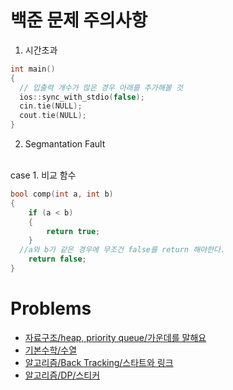 # 백준 문제 주의사항

1. 시간초과
``` cpp
int main()
{
  // 입출력 개수가 많은 경우 아래를 추가해볼 것
  ios::sync_with_stdio(false);
  cin.tie(NULL);
  cout.tie(NULL);
}
```
2. Segmantation Fault
<br>
case 1. 비교 함수

```cpp
bool comp(int a, int b)
{
	if (a < b)
	{
		return true;
	}
  //a와 b가 같은 경우에 무조건 false를 return 해야한다.
	return false;
}
```

# Problems
* [자료구조/heap, priority queue/가운데를 말해요](/BackJoon/DataStructure/1665.md)
* [기본수학/수열](/BackJoon/Math/2575.md)
* [알고리즘/Back Tracking/스타트와 링크](/BackJoon/Algorithm/14889.md)
* [알고리즘/DP/스티커](/BackJoon/Algorithm/9465.md)
